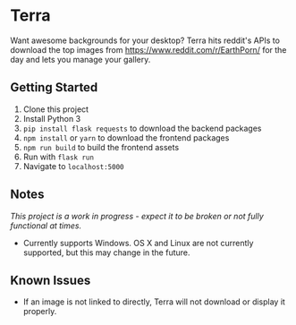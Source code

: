 # Terra
Want awesome backgrounds for your desktop? Terra hits reddit's APIs to download the top images from https://www.reddit.com/r/EarthPorn/ for the day and lets you manage your gallery.

## Getting Started
1. Clone this project
2. Install Python 3
3. `pip install flask requests` to download the backend packages
4. `npm install` or `yarn` to download the frontend packages
5. `npm run build` to build the frontend assets
6. Run with `flask run`
7. Navigate to `localhost:5000`

## Notes
*This project is a work in progress - expect it to be broken or not fully functional at times.*
- Currently supports Windows. OS X and Linux are not currently supported, but this may change in the future.

## Known Issues
- If an image is not linked to directly, Terra will not download or display it properly.
